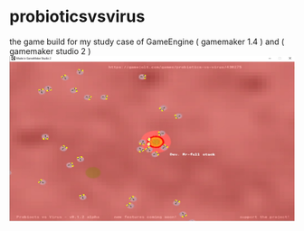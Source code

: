 # probioticsvsvirus
the game build for my study case of GameEngine ( gamemaker 1.4 ) and ( gamemaker studio 2 )
![imagens-do-jogo](https://github.com/Mr-Fullstack/probioticsvsvirus/blob/master/banner-1.jpg)
